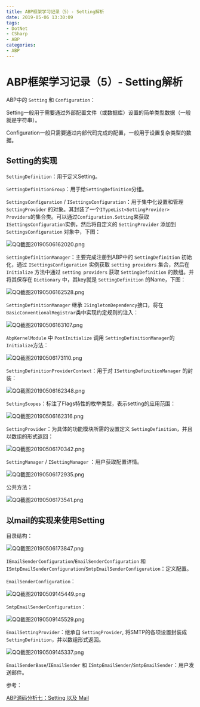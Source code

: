 ```yaml
---
title: ABP框架学习记录（5）- Setting解析
date: 2019-05-06 13:30:09
tags:
- DotNet
- CSharp
- ABP
categories: 
- ABP
---
```

# ABP框架学习记录（5）- Setting解析

ABP中的 `Setting` 和 `Configuration`：

Setting一般用于需要通过外部配置文件（或数据库）设置的简单类型数据（一般就是字符串）。

Configuration一般只需要通过内部代码完成的配置，一般用于设置复杂类型的数据。

## Setting的实现

`SettingDefinition`：用于定义Setting。

`SettingDefinitionGroup`：用于给`SettingDefinition`分组。

`SettingsConfiguration` / `ISettingsConfiguration`：用于集中化设置和管理 `SettingProvider` 的对象。其封装了一个`ITypeList<SettingProvider> Providers`的集合类。可以通过`Configuration.Setting`来获取`ISettingsConfiguration`实例，然后将自定义的 `SettingProvider` 添加到 `SettingsConfiguration` 对象中，下图：

![QQ截图20190506162020.png](/img/QQ截图20190506162020.png)

`SettingDefinitionManager`：主要完成注册到ABP中的 `SettingDefinition` 初始化，通过 `ISettingsConfiguration` 实例获取 `setting providers` 集合，然后在 `Initialize` 方法中通过 `setting providers` 获取 `SettingDefinition` 的数组。并将其保存在 `Dictionary` 中，其key就是 `SettingDefinition` 的Name，下图：

![QQ截图20190506162528.png](/img/QQ截图20190506162528.png)

`SettingDefinitionManager` 继承 `ISingletonDependency`接口，将在`BasicConventionalRegistrar`类中实现约定规则的注入：

![QQ截图20190506163107.png](/img/QQ截图20190506163107.png)

`AbpKernelModule` 中 `PostInitialize` 调用 `SettingDefinitionManager`的 `Initialize`方法：

![QQ截图20190506173110.png](/img/QQ截图20190506173110.png)

`SettingDefinitionProviderContext`：用于对 `ISettingDefinitionManager` 的封装：

![QQ截图20190506162348.png](/img/QQ截图20190506162348.png)

`SettingScopes`：标注了Flags特性的枚举类型，表示setting的应用范围：

![QQ截图20190506162316.png](/img/QQ截图20190506162316.png)

`SettingProvider`：为具体的功能模块所需的设置定义 `SettingDefinition`，并且以数组的形式返回：

![QQ截图20190506170342.png](/img/QQ截图20190506170342.png)

`SettingManager` / `ISettingManager` ：用户获取配置详情。

![QQ截图20190506172935.png](/img/QQ截图20190506172935.png)

公共方法：

![QQ截图20190506173541.png](/img/QQ截图20190506173541.png)

## 以mail的实现来使用Setting

目录结构：

![QQ截图20190506173847.png](/img/QQ截图20190506173847.png)

`IEmailSenderConfiguration`/`EmailSenderConfiguration` 和 `ISmtpEmailSenderConfiguration`/`SmtpEmailSenderConfiguration`：定义配置。

`EmailSenderConfiguration`：

![QQ截图20190509145449.png](/img/QQ截图20190509145449.png)

`SmtpEmailSenderConfiguration`：

![QQ截图20190509145529.png](/img/QQ截图20190509145529.png)

`EmailSettingProvider`：继承自 `SettingProvider`, 将SMTP的各项设置封装成`SettingDefinition`，并以数组形式返回。

![QQ截图20190509145337.png](/img/QQ截图20190509145337.png)

`EmailSenderBase`/`IEmailSender` 和 `ISmtpEmailSender`/`SmtpEmailSender`：用户发送邮件。

参考：

[ABP源码分析七：Setting 以及 Mail](http://www.cnblogs.com/1zhk/p/5299469.html)
